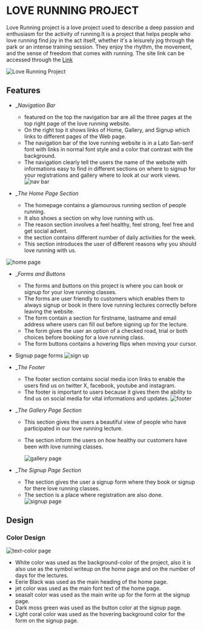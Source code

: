 # LOVE RUNNING PROJECT

Love Running project is a love project used to describe a deep passion and enthusiasm for the activity of running.It is a project that helps people who love running find joy in the act itself, whether it's a leisurely jog through the park or an intense training session. They enjoy the rhythm, the movement, and the sense of freedom that comes with running.
The site link can be accessed through the [Link](https://ebuka-martins.github.io/LOVE-RUNNING-PROJECT/)

![Love Running Project](assets/image/front-page.png)

## Features
- __Navigation Bar_
  - featured on the top the navigation bar are all the three pages at the top right page of the love running website.
  - On the right top it shows links of Home, Gallery, and Signup which links to different pages of the Web page.
  - The navigation bar of the love running website is in a Lato San-serif font with links in normal font style and a color that contrast with the background.
   - The navigation clearly tell the users the name of the website with informations easy to find in different sections on where to signup for your registrations and gallery where to look at our work views.
![nav bar](assets/image/nav-bar.png)

- __The Home Page Section_
 
   - The homepage contains a glamourous running section of people running.
   - It also shows a section on why love running with us.
   - The reason section involves a feel healthy, feel strong, feel free and get social advert.
   - the section contains different number of daily activities for the week.
   - This section introduces the user of different reasons why you should love running with us.

 ![home page](assets/image/hom-page.png)

- __Forms and Buttons_ 
 
  - The forms and buttons on this project is where you can book or signup for your love running classes.
  - The forms are user friendly to customers which enables them to always signup or book in there love running lectures correctly before leaving the website.
  - The form contain a section for firstname, lastname and email address where users can fill out before signing up for the lecture.
  - The form gives the user an option of a checked road, trial or both choices before booking for a love running class.
  - The form buttons contains a hovering flips when moving your cursor.

 - Signup page forms 
 ![sign up](assets/image/signup-page.png)


 - __The Footer_
   - The footer section contains social media icon links to enable the users find us on twitter X, facebook, youtube and instagram.
   - The footer is important to users because it gives them the ability to find us on social media for vital informations and updates.
   ![footer](assets/image/footer.png)


 - __The Gallery Page Section_  

   -  This section gives the users a beautiful view of people who have participated in our love running lecture.
   - The section inform the users on how healthy our customers have been with love running classes.

     ![gallery page](assets/image/gallery-page.png)  

 - __The Signup Page Section_  

   - The section gives the user a signup form where they book or signup for there love running classes.
   - The section is a place where registration are also done.
     ![signup page](assets/image/signup-page.png) 

## Design 
  ### Color Design

  ![text-color page](assets/image/text-color.png) 

- White color was used as the background-color of the project, also it is also use as the symbol writeup on the home page and on the number of days for the lectures.
-   Eerie Black was used as the main heading of the home page. 
- jet color was used as the main font text of the home page.
- seasalt color was used as the main write up for the form at the signup page.
- Dark moss green was used as the button color at the signup page.
- Light coral color was used as the hovering background color for the form on the signup page.



